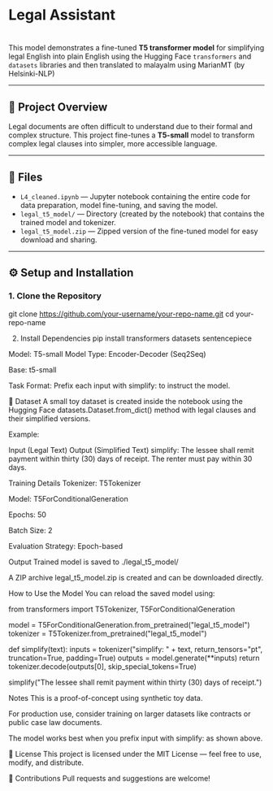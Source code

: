 # Legal Assistant

# 

This model demonstrates a fine-tuned **T5 transformer model** for simplifying legal English into plain English using the Hugging Face `transformers` and `datasets` libraries and then translated to malayalm using MarianMT (by Helsinki-NLP)

---

## 📌 Project Overview

Legal documents are often difficult to understand due to their formal and complex structure. This project fine-tunes a **T5-small** model to transform complex legal clauses into simpler, more accessible language.

---

## 📁 Files

- `L4_cleaned.ipynb` — Jupyter notebook containing the entire code for data preparation, model fine-tuning, and saving the model.
- `legal_t5_model/` — Directory (created by the notebook) that contains the trained model and tokenizer.
- `legal_t5_model.zip` — Zipped version of the fine-tuned model for easy download and sharing.

---

## ⚙️ Setup and Installation

### 1. Clone the Repository

git clone https://github.com/your-username/your-repo-name.git
cd your-repo-name

2. Install Dependencies
pip install transformers datasets sentencepiece

Model: T5-small
Model Type: Encoder-Decoder (Seq2Seq)

Base: t5-small

Task Format: Prefix each input with simplify: to instruct the model.

🧪 Dataset
A small toy dataset is created inside the notebook using the Hugging Face datasets.Dataset.from_dict() method with legal clauses and their simplified versions.

Example:

Input (Legal Text)                                                                   	Output (Simplified Text)
simplify: The lessee shall remit payment within thirty (30) days of receipt.        	The renter must pay within 30 days.

Training Details
Tokenizer: T5Tokenizer

Model: T5ForConditionalGeneration

Epochs: 50

Batch Size: 2

Evaluation Strategy: Epoch-based

Output
Trained model is saved to ./legal_t5_model/

A ZIP archive legal_t5_model.zip is created and can be downloaded directly.

How to Use the Model
You can reload the saved model using:

from transformers import T5Tokenizer, T5ForConditionalGeneration

model = T5ForConditionalGeneration.from_pretrained("legal_t5_model")
tokenizer = T5Tokenizer.from_pretrained("legal_t5_model")

def simplify(text):
    inputs = tokenizer("simplify: " + text, return_tensors="pt", truncation=True, padding=True)
    outputs = model.generate(**inputs)
    return tokenizer.decode(outputs[0], skip_special_tokens=True)

simplify("The lessee shall remit payment within thirty (30) days of receipt.")

Notes
This is a proof-of-concept using synthetic toy data.

For production use, consider training on larger datasets like contracts or public case law documents.

The model works best when you prefix input with simplify: as shown above.

📜 License
This project is licensed under the MIT License — feel free to use, modify, and distribute.

🤝 Contributions
Pull requests and suggestions are welcome!
